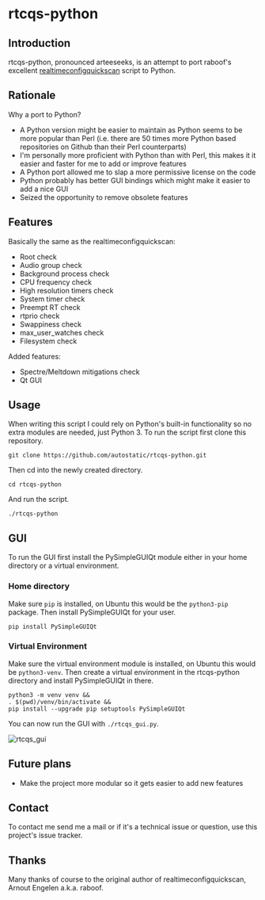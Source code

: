 # rtcqs-python

## Introduction

rtcqs-python, pronounced arteeseeks, is an attempt to port raboof's excellent [realtimeconfigquickscan](https://github.com/raboof/realtimeconfigquickscan) script to Python.

## Rationale

Why a port to Python?
- A Python version might be easier to maintain as Python seems to be more popular than Perl (i.e. there are 50 times more Python based repositories on Github than their Perl counterparts)
- I'm personally more proficient with Python than with Perl, this makes it it easier and faster for me to add or improve features
- A Python port allowed me to slap a more permissive license on the code
- Python probably has better GUI bindings which might make it easier to add a nice GUI
- Seized the opportunity to remove obsolete features

## Features

Basically the same as the realtimeconfigquickscan:
- Root check
- Audio group check
- Background process check
- CPU frequency check
- High resolution timers check
- System timer check
- Preempt RT check
- rtprio check
- Swappiness check
- max_user_watches check
- Filesystem check

Added features:
- Spectre/Meltdown mitigations check
- Qt GUI

## Usage

When writing this script I could rely on Python's built-in functionality so no extra modules are needed, just Python 3. To run the script first clone this repository.

```
git clone https://github.com/autostatic/rtcqs-python.git
```

Then cd into the newly created directory.

```
cd rtcqs-python
```

And run the script.

```
./rtcqs-python
```

## GUI

To run the GUI first install the PySimpleGUIQt module either in your home directory or a virtual environment.

### Home directory

Make sure `pip` is installed, on Ubuntu this would be the `python3-pip` package. Then install PySimpleGUIQt for your user.

```
pip install PySimpleGUIQt
```

### Virtual Environment

Make sure the virtual environment module is installed, on Ubuntu this would be `python3-venv`. Then create a virtual environment in the rtcqs-python directory and install PySimpleGUIQt in there.

```
python3 -m venv venv &&
. $(pwd)/venv/bin/activate &&
pip install --upgrade pip setuptools PySimpleGUIQt
```

You can now run the GUI with `./rtcqs_gui.py`.

![rtcqs_gui](https://user-images.githubusercontent.com/477316/144107441-d33ca27a-606c-4af1-8562-54d59e54b580.png)

## Future plans

- Make the project more modular so it gets easier to add new features

## Contact

To contact me send me a mail or if it's a technical issue or question, use this project's issue tracker.

## Thanks

Many thanks of course to the original author of realtimeconfigquickscan, Arnout Engelen a.k.a. raboof.